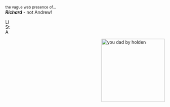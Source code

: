 <sub>the vague web presence of...</sub>  
***Richard*** - not Andrew!

<a href="https://www.linkedin.com/in/richardandrew75/" target="_blank"><img src="https://www.linkedin.com/favicon.ico" alt="LinkedIn" width="16px" height="16px"></a>  
<a href="https://www.strava.com/athletes/43333745" target="_blank"><img alt="Strava" src="https://www.strava.com/favicon.ico" width="16px" height="16px"></a>  
<a href="https://audax.uk/results?memId=26444" target="_blank"><img alt="AUK" src="https://audax.uk/favicon.ico" width="16px" height="16px"></a>

<img align="right" width="200" alt="you dad by holden" src="https://ribena75.github.io/richard.andrew/assets/img/youdad2.png">